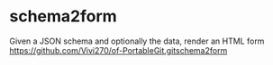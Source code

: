 # schema2form
Given a JSON schema and optionally the data, render an HTML form
https://github.com/Vivi270/of-PortableGit.gitschema2form
